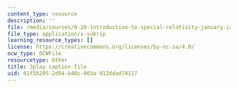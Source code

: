 ```yaml
---
content_type: resource
description: ''
file: /media/courses/8-20-introduction-to-special-relativity-january-iap-2021/01f5b2852d94b48c003a912ddad74117_EsciE9ws4qw.srt
file_type: application/x-subrip
learning_resource_types: []
license: https://creativecommons.org/licenses/by-nc-sa/4.0/
ocw_type: OCWFile
resourcetype: Other
title: 3play caption file
uid: 01f5b285-2d94-b48c-003a-912ddad74117
---
```

